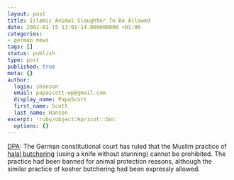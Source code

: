 ```yaml
---
layout: post
title: Islamic Animal Slaughter To Be Allowed
date: 2002-01-15 13:01:14.000000000 +01:00
categories:
- german news
tags: []
status: publish
type: post
published: true
meta: {}
author:
  login: shanson
  email: papascott-wp@gmail.com
  display_name: PapaScott
  first_name: Scott
  last_name: Hanson
excerpt: !ruby/object:Hpricot::Doc
  options: {}
---
```

<p><a href="http://www.expatica.com/germany.asp?pad=190,205,&amp;item_id=18466">DPA</a>: The German constitutional court has ruled that the Muslim practice of <a href="http://www.library.cornell.edu/colldev/mideast/halalb.htm">halal butchering</a> (using a knife without stunning) cannot be prohibited. The practice had been banned for animal protection reasons, although the similar practice of kosher butchering had been expressly allowed.</p>
